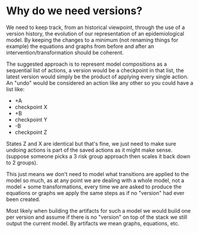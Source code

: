 # Why do we need versions?

We need to keep track, from an historical viewpoint, through the use of a version history, the evolution of our representation of an epidemiological model. By keeping the changes to a minimum (not renaming things for example) the equations and graphs from before and after an intervention/transformation should be coherent.

The suggested approach is to represent model compositions as a sequential list of actions, a version would be a checkpoint in that list, the latest version would simply be the product of applying every single action. An "undo" would be considered an action like any other so you could have a list like:

- +A
- checkpoint X
- +B
- checkpoint Y
- -B
- checkpoint Z

States Z and X are identical but that's fine, we just need to make sure undoing actions is part of the saved actions as it might make sense. (suppose someone picks a 3 risk group approach then scales it back down to 2 groups).

This just means we don't need to model what transitions are applied to the model so much, as at any point we are dealing with a whole model, not a model + some transformations, every time we are asked to produce the equations or graphs we apply the same steps as if no "version" had ever been created.

Most likely when building the artifacts for such a model we would build one per version and assume if there is no "version" on top of the stack we still output the current model. By artifacts we mean graphs, equations, etc.
